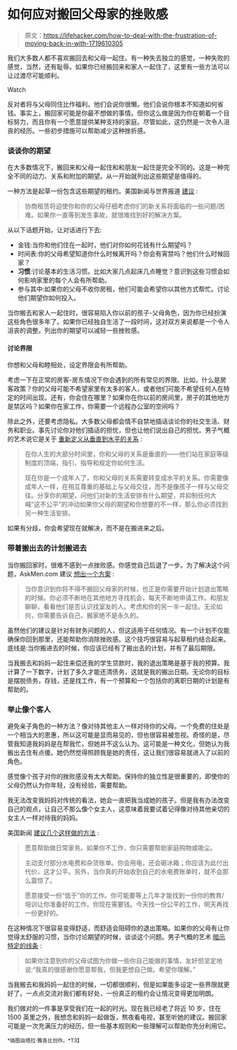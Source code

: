 # 如何应对搬回父母家的挫败感

> 原文：<https://lifehacker.com/how-to-deal-with-the-frustration-of-moving-back-in-with-1719610305>

我们大多数人都不喜欢搬回去和父母一起住。有一种失去独立的感觉，一种失败的感觉，当然，还有耻辱。如果你已经搬回来和家人一起住了，这里有一些方法可以让过渡尽可能顺利。

Watch

反对者将与父母同住比作福利。他们会说你很懒。他们会说你根本不知道如何省钱。事实上，搬回家可能是你最不想做的事情。但你这么做是因为你在朝着一个目标努力，而且你有一个愿意提供某种支持的家庭。尽管如此，这仍然是一次令人沮丧的经历。一些初步措施可以帮助减少这种挫折感。

### 谈谈你的期望

在大多数情况下，搬回来和父母一起住和和朋友一起住是完全不同的。这是一种完全不同的动力、关系和附加的期望。从一开始就列出这些期望是值得的。

一种方法是起草一份包含这些期望的租约。美国新闻与世界报道 [建议](http://money.usnews.com/money/blogs/my-money/2012/09/13/moving-back-in-with-your-parents-15-ways-to-make-it-a-positive-experience) :

> 协商租赁将迫使你和你的父母仔细考虑你们的新关系将面临的一些问题/困难。如果你一直等到发生事故，就很难找到好的解决方案。

从以下话题开始，让对话进行下去:

*   金钱:当你和他们住在一起时，他们对你如何花钱有什么期望吗？
*   时间表:你的父母希望知道你什么时候离开吗？你会有宵禁吗？他们什么时候回家？
*   **习惯**:讨论基本的生活习惯。比如大家几点起床几点睡觉？意识到这些习惯会如何影响家里的每个人会有所帮助。
*   参与其中:如果你的父母不收你房租，他们可能会希望你以其他方式帮忙。讨论他们期望你如何投入。

当你搬去和家人一起住时，很容易陷入你以前的孩子-父母角色，因为你已经扮演这些角色很多年了。如果你已经独自生活了一段时间，这对双方来说都是一个令人沮丧的调整。列出你的期望可以减轻一些挫败感。

#### 讨论界限

你想和父母和睦相处，设定界限会有所帮助。

考虑一下在正常的房客-房东情况下你会遇到的所有常见的界限。比如，什么是房客政策？你的父母可能不希望家里有太多的客人，或者他们可能不希望任何人在特定的时间出现。还有，你会住在哪里？如果你在你以前的房间里，房子的其他地方是禁区吗？如果你在家工作，你需要一个远程办公室的空间吗？

除此之外，还要考虑隐私。大多数父母都会情不自禁地插话谈论你的社交生活、财务和职业。事先讨论你对他们插话的担忧，但也让他们说出自己的担忧。男子气概的艺术说它是关于 [重新定义从垂直到水平的关系](http://www.artofmanliness.com/2012/06/27/a-mans-guide-to-moving-back-in-with-his-parents-while-maintaining-at-least-a-little-dignity/) :

> 在你人生的大部分时间里，你和父母的关系是垂直的——他们站在家庭等级制度的顶端，指引、指导和规定你如何生活。
> 
> 现在你是一个成年人了，你和父母的关系需要转变成水平的关系。你需要像成年人一样，在相互尊重的基础上与父母交往，而不是像孩子一样与父母交往。分享你的期望，问他们对新的生活安排有什么期望，并抑制任何大喊“这不公平”的冲动如果你父母的期望和你想要的不一样，那么你必须找到另一种生活安排。

如果有分歧，你会希望现在就解决，而不是在搬进来之后。

### 带着搬出去的计划搬进去

当你搬回家时，很难不感到一点挫败感。你感觉自己后退了一步。为了解决这个问题，AskMen.com 建议 [想出一个方案](http://www.askmen.com/money/investing/moving-back-in-with-the-parents.html) :

> 当你意识到你将不得不搬回父母家的时候，也正是你需要开始计划退出策略的时候。你必须不断地在其他地方寻找机会，每天不断地申请工作。和朋友聊聊，看看他们是否认识找室友的人。考虑和你的另一半一起住。无论如何，你需要告诉自己，搬家绝不是永久的。

虽然他们的建议是针对有财务问题的人，但这适用于任何情况。有一个计划不仅能确保你回到那里，还能帮助你消除挫败感。这个技巧很容易与起草租约结合起来。底线是:当你搬进去的时候，你应该已经有了搬出去的计划，并有了最后期限。

当我搬去和妈妈一起住来偿还我的学生贷款时，我的退出策略是基于我的预算。我计算了一下数字，计划了多久才能还清债务，这就是我的搬出日期。无论你的目标是摆脱债务，存钱，还是找工作，有一个预算和一个包括你的离职日期的计划是有帮助的。

### 举止像个客人

避免亲子角色的一种方法？像对待其他主人一样对待你的父母。一个免费的住处是一个相当大的恩惠，所以这可能是显而易见的，但也很容易被忽视。奇怪的是，尽管我知道我妈妈是在帮我忙，但她并不这么认为。这可能是一种文化，但她认为我搬出去住有点傻。她仍然觉得照顾我是她的责任，这让我们很容易就进入了以前的角色。

感觉像个孩子对你的挫败感没有太大帮助。保持你的独立性是很重要的，即使你的父母仍然认为你年轻，没有经验，需要帮助。

我无法改变我妈妈对传统的看法，她会一直把我当成她的孩子。但是我有办法改变自己的观点，让自己不那么像个女主人，这意味着我要试着记得像对待其他亲切的女主人一样对待我的妈妈。

美国新闻 [建议几个这样做的方法](http://money.usnews.com/money/blogs/my-money/2012/09/13/moving-back-in-with-your-parents-15-ways-to-make-it-a-positive-experience) :

> 愿意帮助做日常家务。如果你不工作，你只需要帮助家庭购物或吸尘。
> 
> 主动支付部分水电费和杂货账单。你会用电，还会砸冰箱；你应该为此付出代价，这才公平。另外，当你真的开始收到自己的水电费账单时，就不会那么震惊了。
> 
> 愿意接受一份“低于”你的工作。你可能要等上几年才能找到一份你的教育/培训让你准备好的工作。你现在需要钱。今天找一份公平的工作，明天再找一份更好的。

在这种情况下很容易变得舒适，而舒适会阻碍你的退出策略。如果你的父母有让你觉得太舒服的习惯，当你讨论期望的时候，谈谈这个问题。男子气概的艺术 [暗示特定的线条](http://www.artofmanliness.com/2012/06/27/a-mans-guide-to-moving-back-in-with-his-parents-while-maintaining-at-least-a-little-dignity/) :

> 如果你注意到你的父母试图为你做一些你自己能做的事情，友好但坚定地说:“我真的很感谢你愿意帮我，但我更想自己做。希望你理解。”

当我搬去和我妈妈一起住的时候，一切都很顺利，但是如果能多设定一些界限就更好了。一点点交流对我们都有好处，一份真正的租约会让情况变得更加明朗。

我们做对的一件事是享受我们在一起的时光。现在我已经老了将近 10 岁，住在 1500 英里之外，我想念和妈妈一起做饭，熬夜看电视，甚至听她的建议。搬回家可能是一次充满压力的经历，但一些基本规则和一些理解可以帮助你充分利用它。

<small>*插图由塔拉·雅各比创作。*T3】</small>